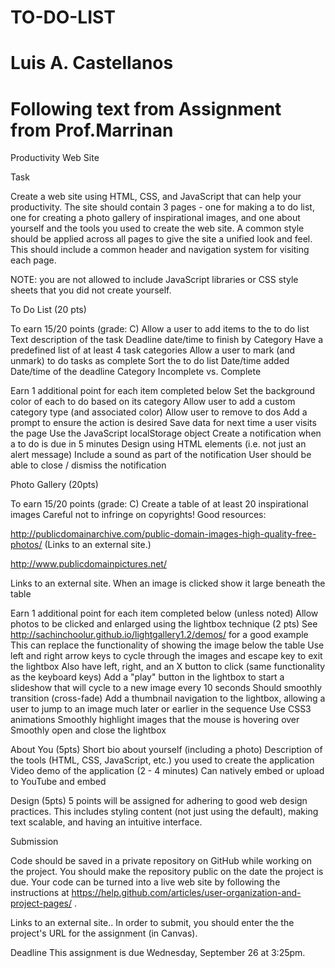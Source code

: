 # TO-DO-LIST

# Luis A. Castellanos 

# Following text from Assignment from Prof.Marrinan

Productivity Web Site

Task

Create a web site using HTML, CSS, and JavaScript that can help your productivity. The site should contain 3 pages - one for making a to do list, one for creating a photo gallery of inspirational images, and one about yourself and the tools you used to create the web site. A common style should be applied across all pages to give the site a unified look and feel. This should include a common header and navigation system for visiting each page.

NOTE: you are not allowed to include JavaScript libraries or CSS style sheets that you did not create yourself.

To Do List (20 pts)

To earn 15/20 points (grade: C)
Allow a user to add items to the to do list
Text description of the task
Deadline date/time to finish by
Category
Have a predefined list of at least 4 task categories
Allow a user to mark (and unmark) to do tasks as complete
Sort the to do list
Date/time added
Date/time of the deadline
Category
Incomplete vs. Complete

Earn 1 additional point for each item completed below
Set the background color of each to do based on its category
Allow user to add a custom category type (and associated color)
Allow user to remove to dos
Add a prompt to ensure the action is desired
Save data for next time a user visits the page
    Use the JavaScript localStorage object
Create a notification when a to do is due in 5 minutes
Design using HTML elements (i.e. not just an alert message)
Include a sound as part of the notification
User should be able to close / dismiss the notification


Photo Gallery (20pts)

To earn 15/20 points (grade: C)
Create a table of at least 20 inspirational images
Careful not to infringe on copyrights!
Good resources:

http://publicdomainarchive.com/public-domain-images-high-quality-free-photos/ (Links to an external site.)

http://www.publicdomainpictures.net/

Links to an external site.
When an image is clicked show it large beneath the table

Earn 1 additional point for each item completed below (unless noted)
Allow photos to be clicked and enlarged using the lightbox technique (2 pts)
See http://sachinchoolur.github.io/lightgallery1.2/demos/ for a good example
	This can replace the functionality of showing the image below the table
Use left and right arrow keys to cycle through the images and escape key to exit the lightbox
Also have left, right, and an X button to click (same functionality as the keyboard keys)
Add a "play" button in the lightbox to start a slideshow that will cycle to a new image every 10 seconds
Should smoothly transition (cross-fade)
Add a thumbnail navigation to the lightbox, allowing a user to jump to an image much later or earlier in the sequence
Use CSS3 animations
Smoothly highlight images that the mouse is hovering over
Smoothly open and close the lightbox


About You (5pts)
Short bio about yourself (including a photo)
Description of the tools (HTML, CSS, JavaScript, etc.) you used to create the application
Video demo of the application (2 - 4 minutes)
Can natively embed or upload to YouTube and embed


Design (5pts)
5 points will be assigned for adhering to good web design practices. This includes styling content (not just using the default), making text scalable, and having an intuitive interface.

Submission

Code should be saved in a private repository on GitHub while working on the project. You should make the repository public on the date the project is due. Your code can be turned into a live web site by following the instructions at https://help.github.com/articles/user-organization-and-project-pages/ . 

Links to an external site.. In order to submit, you should enter the the project's URL for the assignment (in Canvas).
 
Deadline
This assignment is due Wednesday, September 26 at 3:25pm.
